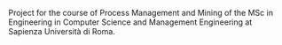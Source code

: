 Project for the course of Process Management and Mining of the MSc in Engineering in Computer Science and Management Engineering at Sapienza Università di Roma.
